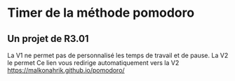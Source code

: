# Timer de la méthode pomodoro
## Un projet de R3.01
La V1 ne permet pas de personnalisé les temps de travail et de pause.
La V2 le permet
Ce lien vous redirige automatiquement vers la V2
https://malkonahrik.github.io/pomodoro/
